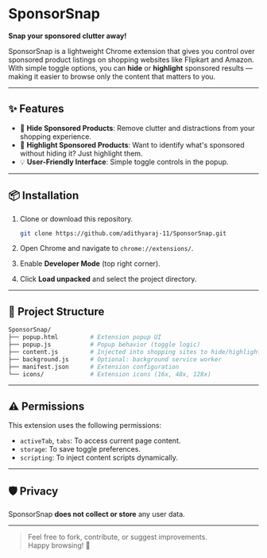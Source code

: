 # SponsorSnap

**Snap your sponsored clutter away!**

SponsorSnap is a lightweight Chrome extension that gives you control over sponsored product listings on shopping websites like Flipkart and Amazon. With simple toggle options, you can **hide** or **highlight** sponsored results — making it easier to browse only the content that matters to you.

---

## ✨ Features

- 🛑 **Hide Sponsored Products**: Remove clutter and distractions from your shopping experience.
- 🎯 **Highlight Sponsored Products**: Want to identify what's sponsored without hiding it? Just highlight them.
- 💡 **User-Friendly Interface**: Simple toggle controls in the popup.

---

## 📦 Installation

1. Clone or download this repository.

   ```bash
   git clone https://github.com/adithyaraj-11/SponsorSnap.git
   ```

2. Open Chrome and navigate to `chrome://extensions/`.

3. Enable **Developer Mode** (top right corner).

4. Click **Load unpacked** and select the project directory.

---

## 🔧 Project Structure

```bash
SponsorSnap/
├── popup.html         # Extension popup UI
├── popup.js           # Popup behavior (toggle logic)
├── content.js         # Injected into shopping sites to hide/highlight sponsored content
├── background.js      # Optional: background service worker
├── manifest.json      # Extension configuration
└── icons/             # Extension icons (16x, 48x, 128x)

```

---

## ⚠️ Permissions

This extension uses the following permissions:

- `activeTab`, `tabs`: To access current page content.
- `storage`: To save toggle preferences.
- `scripting`: To inject content scripts dynamically.

---

## 🛡️ Privacy

SponsorSnap **does not collect or store** any user data.

---

> Feel free to fork, contribute, or suggest improvements.  
> Happy browsing! 🚀
